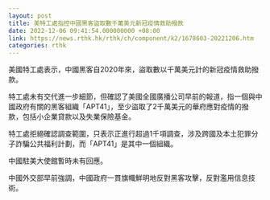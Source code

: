 ```yaml
---
layout: post
title: 美特工處指控中國黑客盜取數千萬美元新冠疫情救助撥款
date: 2022-12-06 09:41:54.000000000 +08:00
link: https://news.rthk.hk/rthk/ch/component/k2/1678603-20221206.htm
categories: rthk
---
```


美國特工處表示，中國黑客自2020年來，盜取數以千萬美元計的新冠疫情救助撥款。

特工處未有交代進一步細節，但確認了美國全國廣播公司早前的報道，指一個與中國政府有關的黑客組織「APT41」，至少盜取了2千萬美元的華府應對疫情的撥款，包括小企業貸款以及失業保險基金。

特工處拒絕確認調查範圍，只表示正進行超過1千項調查，涉及跨國及本土犯罪分子詐騙公共福利計劃，而「APT41」是其中一個組織。

中國駐美大使館暫時未有回應。

中國外交部早前強調，中國政府一貫旗幟鮮明地反對黑客攻擊，反對濫用信息技術。
